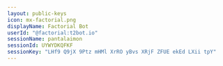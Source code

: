 ```yaml
---
layout: public-keys
icon: mx-factorial.png
displayName: Factorial Bot
userId: "@factorial:t2bot.io"
sessionName: pantalaimon
sessionId: UYWYDKQFKF
sessionKey: "LHf9 Q9jX 9Ptz mHMl XrRO yBvs XRjF ZFUE ekEd LXii tpY"
---
```

